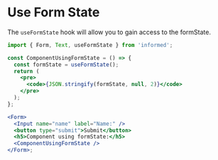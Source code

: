 # Use Form State

The `useFormState` hook will allow you to gain access to the formState.

<!-- STORY -->

```jsx
import { Form, Text, useFormState } from 'informed';

const ComponentUsingFormState = () => {
  const formState = useFormState();
  return (
    <pre>
      <code>{JSON.stringify(formState, null, 2)}</code>
    </pre>
  );
};

<Form>
  <Input name="name" label="Name:" />
  <button type="submit">Submit</button>
  <h5>Component using formState:</h5>
  <ComponentUsingFormState />
</Form>;
```
